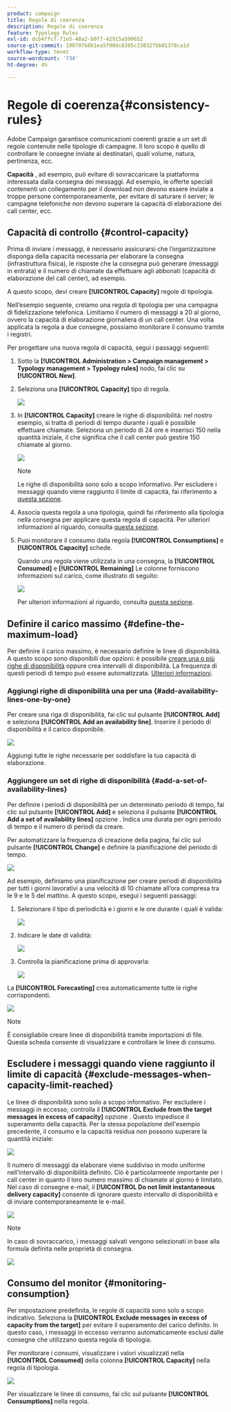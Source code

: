 ```yaml
---
product: campaign
title: Regole di coerenza
description: Regole di coerenza
feature: Typology Rules
exl-id: dcb4ffcf-71e5-48a2-b0f7-42915a599652
source-git-commit: 190707b8b1ea5f90dc6385c13832fbb01378ca1d
workflow-type: tm+mt
source-wordcount: '734'
ht-degree: 4%

---
```


# Regole di coerenza{#consistency-rules}

Adobe Campaign garantisce comunicazioni coerenti grazie a un set di regole contenute nelle tipologie di campagne. Il loro scopo è quello di controllare le consegne inviate ai destinatari, quali volume, natura, pertinenza, ecc.

**Capacità** , ad esempio, può evitare di sovraccaricare la piattaforma interessata dalla consegna dei messaggi. Ad esempio, le offerte speciali contenenti un collegamento per il download non devono essere inviate a troppe persone contemporaneamente, per evitare di saturare il server; le campagne telefoniche non devono superare la capacità di elaborazione dei call center, ecc.

## Capacità di controllo {#control-capacity}

Prima di inviare i messaggi, è necessario assicurarsi che l’organizzazione disponga della capacità necessaria per elaborare la consegna (infrastruttura fisica), le risposte che la consegna può generare (messaggi in entrata) e il numero di chiamate da effettuare agli abbonati (capacità di elaborazione del call center), ad esempio.

A questo scopo, devi creare **[!UICONTROL Capacity]** regole di tipologia.

Nell’esempio seguente, creiamo una regola di tipologia per una campagna di fidelizzazione telefonica. Limitiamo il numero di messaggi a 20 al giorno, ovvero la capacità di elaborazione giornaliera di un call center. Una volta applicata la regola a due consegne, possiamo monitorare il consumo tramite i registri.

Per progettare una nuova regola di capacità, segui i passaggi seguenti:

1. Sotto la **[!UICONTROL Administration > Campaign management > Typology management > Typology rules]** nodo, fai clic su **[!UICONTROL New]**.
1. Seleziona una **[!UICONTROL Capacity]** tipo di regola.

   ![](assets/campaign_opt_create_capacity_01.png)

1. In **[!UICONTROL Capacity]** creare le righe di disponibilità: nel nostro esempio, si tratta di periodi di tempo durante i quali è possibile effettuare chiamate. Seleziona un periodo di 24 ore e inserisci 150 nella quantità iniziale, il che significa che il call center può gestire 150 chiamate al giorno.

   ![](assets/campaign_opt_create_capacity_02.png)

   >[!NOTE]
   >
   >Le righe di disponibilità sono solo a scopo informativo. Per escludere i messaggi quando viene raggiunto il limite di capacità, fai riferimento a [questa sezione](#exclude-messages-when-capacity-limit-reached).

1. Associa questa regola a una tipologia, quindi fai riferimento alla tipologia nella consegna per applicare questa regola di capacità. Per ulteriori informazioni al riguardo, consulta [questa sezione](apply-rules.md#apply-a-typology-to-a-delivery).
1. Puoi monitorare il consumo dalla regola **[!UICONTROL Consumptions]** e **[!UICONTROL Capacity]** schede.

   Quando una regola viene utilizzata in una consegna, la **[!UICONTROL Consumed]** e **[!UICONTROL Remaining]** Le colonne forniscono informazioni sul carico, come illustrato di seguito:

   ![](assets/campaign_opt_create_capacity_03.png)

   Per ulteriori informazioni al riguardo, consulta [questa sezione](#monitor-consumption).

## Definire il carico massimo {#define-the-maximum-load}

Per definire il carico massimo, è necessario definire le linee di disponibilità. A questo scopo sono disponibili due opzioni: è possibile [creare una o più righe di disponibilità](#add-availability-lines-one-by-one) oppure crea intervalli di disponibilità. La frequenza di questi periodi di tempo può essere automatizzata. [Ulteriori informazioni](#add-a-set-of-availability-lines).

### Aggiungi righe di disponibilità una per una {#add-availability-lines-one-by-one}

Per creare una riga di disponibilità, fai clic sul pulsante **[!UICONTROL Add]** e seleziona **[!UICONTROL Add an availability line]**. Inserire il periodo di disponibilità e il carico disponibile.

![](assets/campaign_opt_create_capacity_02.png)

Aggiungi tutte le righe necessarie per soddisfare la tua capacità di elaborazione.

### Aggiungere un set di righe di disponibilità {#add-a-set-of-availability-lines}

Per definire i periodi di disponibilità per un determinato periodo di tempo, fai clic sul pulsante **[!UICONTROL Add]** e seleziona il pulsante **[!UICONTROL Add a set of availability lines]** opzione . Indica una durata per ogni periodo di tempo e il numero di periodi da creare.

Per automatizzare la frequenza di creazione della pagina, fai clic sul pulsante **[!UICONTROL Change]** e definire la pianificazione del periodo di tempo.

![](assets/campaign_opt_create_capacity_07.png)

Ad esempio, definiamo una pianificazione per creare periodi di disponibilità per tutti i giorni lavorativi a una velocità di 10 chiamate all’ora compresa tra le 9 e le 5 del mattino. A questo scopo, esegui i seguenti passaggi:

1. Selezionare il tipo di periodicità e i giorni e le ore durante i quali è valida:

   ![](assets/campaign_opt_create_capacity_08.png)

1. Indicare le date di validità:

   ![](assets/campaign_opt_create_capacity_09.png)

1. Controlla la pianificazione prima di approvarla:

   ![](assets/campaign_opt_create_capacity_10.png)

La **[!UICONTROL Forecasting]** crea automaticamente tutte le righe corrispondenti.

![](assets/campaign_opt_create_capacity_12.png)

>[!NOTE]
>
>È consigliabile creare linee di disponibilità tramite importazioni di file. Questa scheda consente di visualizzare e controllare le linee di consumo.

## Escludere i messaggi quando viene raggiunto il limite di capacità {#exclude-messages-when-capacity-limit-reached}

Le linee di disponibilità sono solo a scopo informativo. Per escludere i messaggi in eccesso, controlla il **[!UICONTROL Exclude from the target messages in excess of capacity]** opzione . Questo impedisce il superamento della capacità. Per la stessa popolazione dell&#39;esempio precedente, il consumo e la capacità residua non possono superare la quantità iniziale:

![](assets/campaign_opt_create_capacity_04.png)

Il numero di messaggi da elaborare viene suddiviso in modo uniforme nell’intervallo di disponibilità definito. Ciò è particolarmente importante per i call center in quanto il loro numero massimo di chiamate al giorno è limitato. Nel caso di consegne e-mail, il **[!UICONTROL Do not limit instantaneous delivery capacity]** consente di ignorare questo intervallo di disponibilità e di inviare contemporaneamente le e-mail.

![](assets/campaign_opt_create_capacity_05.png)

>[!NOTE]
>
>In caso di sovraccarico, i messaggi salvati vengono selezionati in base alla formula definita nelle proprietà di consegna.

![](assets/campaign_opt_create_capacity_06.png)

## Consumo del monitor {#monitoring-consumption}

Per impostazione predefinita, le regole di capacità sono solo a scopo indicativo. Seleziona la **[!UICONTROL Exclude messages in excess of capacity from the target]** per evitare il superamento del carico definito. In questo caso, i messaggi in eccesso verranno automaticamente esclusi dalle consegne che utilizzano questa regola di tipologia.

Per monitorare i consumi, visualizzare i valori visualizzati nella **[!UICONTROL Consumed]** della colonna **[!UICONTROL Capacity]** nella regola di tipologia.

![](assets/campaign_opt_create_capacity_04.png)

Per visualizzare le linee di consumo, fai clic sul pulsante **[!UICONTROL Consumptions]** nella regola.
